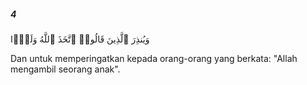 ##### 4

<span class="ayah">وَيُنذِرَ ٱلَّذِينَ قَالُوا۟ ٱتَّخَذَ ٱللَّهُ وَلَدًۭا</span>

<span class="ayah_translation">Dan untuk memperingatkan kepada orang-orang yang berkata: "Allah mengambil seorang anak".</span>
